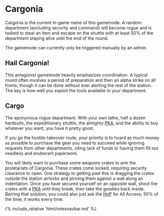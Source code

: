 # Cargonia

Cargonia is the current in-game name of this gamemode. A random department (excluding security and command) will become rogue and is tasked to steal an item and escape on the shuttle with at least 50% of the department staying alive until the end of the round.

The gamemode can currently only be triggered manually by an admin.

## Hail Cargonia!

This antagonist gamemode heavily emphasizes coordination. A typical round often involves a period of preparation and then an alpha strike on all fronts, though it can be done without ever alerting the rest of the station. The key is how well you exploit the tools available to your department.

## Cargo

The eponymous rogue department. With your own lathe, half a dozen hardsuits, the expeditionary shuttle, the almighty [PKA](Items/PKA), and the ability to buy whatever you want, you have it pretty good.

If you go the hostile-takeover route, your priority is to hoard as much money as possible to purchase the gear you need to succeed while ignoring requests from other departments, citing lack of funds or having them fill out needless and exuberant paperwork.

You will likely want to purchase some weapons crates to arm the proletariats of Cargonia. These crates come locked, requiring security clearance to open. One strategy to getting past this is dragging the crates outside the station airlocks and pinning them against a wall along an indentation. Once you have secured yourself on an opposite wall, shoot the crates with a [PKA](PKA.md) until they break, then take the goodies back inside. Barring that solution, you could also just ask the [HoP](HoP.md) for All Access; 50% of the time, it works every time.

  {% include_relative 'html/rolesnavbar.md' %}
